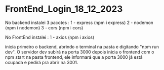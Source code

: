 # FrontEnd_Login_18_12_2023
No backend instalei 3 pacotes :
1 - express (npm i express)
2 - nodemon (npm i nodemon)
3 - cors (npm i cors)

No FrontEnd instalei :
1 - axios (npm i axios)

inicia primeiro o backend, abrindo o terminal na pasta e digitando "npm run dev". O servidor dev subirá na porta 3000
depois inicia o frontend com o npm start na pasta frontend, ele informará que a porta 3000 já está ocupada e pedirá pra abrir na 3001.
